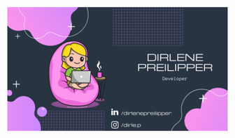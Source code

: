 <center>
  <img width="855px" src="https://github.com/dirlep/dirlep/blob/main/covergithub.png"/>
</center>
